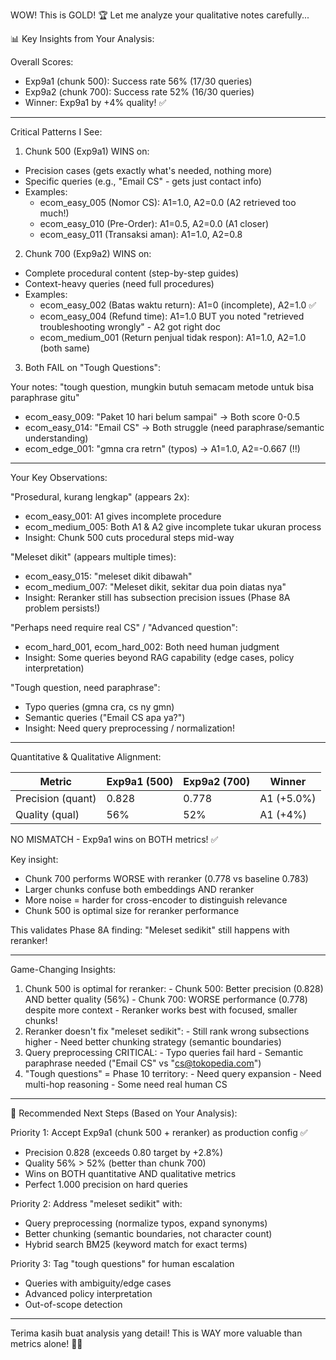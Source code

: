  WOW! This is GOLD! 🏆 Let me analyze your qualitative notes carefully...

  📊 Key Insights from Your Analysis:

  Overall Scores:

  - Exp9a1 (chunk 500): Success rate 56% (17/30 queries)
  - Exp9a2 (chunk 700): Success rate 52% (16/30 queries)
  - Winner: Exp9a1 by +4% quality! ✅

  ---
  Critical Patterns I See:

  1. Chunk 500 (Exp9a1) WINS on:

  - Precision cases (gets exactly what's needed, nothing more)
  - Specific queries (e.g., "Email CS" - gets just contact info)
  - Examples:
    - ecom_easy_005 (Nomor CS): A1=1.0, A2=0.0 (A2 retrieved too much!)
    - ecom_easy_010 (Pre-Order): A1=0.5, A2=0.0 (A1 closer)
    - ecom_easy_011 (Transaksi aman): A1=1.0, A2=0.8

  2. Chunk 700 (Exp9a2) WINS on:

  - Complete procedural content (step-by-step guides)
  - Context-heavy queries (need full procedures)
  - Examples:
    - ecom_easy_002 (Batas waktu return): A1=0 (incomplete), A2=1.0 ✅
    - ecom_easy_004 (Refund time): A1=1.0 BUT you noted "retrieved troubleshooting wrongly" - A2 got right doc
    - ecom_medium_001 (Return penjual tidak respon): A1=1.0, A2=1.0 (both same)

  3. Both FAIL on "Tough Questions":

  Your notes: "tough question, mungkin butuh semacam metode untuk bisa paraphrase gitu"
  - ecom_easy_009: "Paket 10 hari belum sampai" → Both score 0-0.5
  - ecom_easy_014: "Email CS" → Both struggle (need paraphrase/semantic understanding)
  - ecom_edge_001: "gmna cra retrn" (typos) → A1=1.0, A2=-0.667 (!!)

  ---
  Your Key Observations:

  "Prosedural, kurang lengkap" (appears 2x):

  - ecom_easy_001: A1 gives incomplete procedure
  - ecom_medium_005: Both A1 & A2 give incomplete tukar ukuran process
  - Insight: Chunk 500 cuts procedural steps mid-way

  "Meleset dikit" (appears multiple times):

  - ecom_easy_015: "meleset dikit dibawah"
  - ecom_medium_007: "Meleset dikit, sekitar dua poin diatas nya"
  - Insight: Reranker still has subsection precision issues (Phase 8A problem persists!)

  "Perhaps need require real CS" / "Advanced question":

  - ecom_hard_001, ecom_hard_002: Both need human judgment
  - Insight: Some queries beyond RAG capability (edge cases, policy interpretation)

  "Tough question, need paraphrase":

  - Typo queries (gmna cra, cs ny gmn)
  - Semantic queries ("Email CS apa ya?")
  - Insight: Need query preprocessing / normalization!

  ---
  Quantitative & Qualitative Alignment:

  | Metric            | Exp9a1 (500) | Exp9a2 (700) | Winner     |
  |-------------------|--------------|--------------|------------|
  | Precision (quant) | 0.828        | 0.778        | A1 (+5.0%) |
  | Quality (qual)    | 56%          | 52%          | A1 (+4%)   |

  NO MISMATCH - Exp9a1 wins on BOTH metrics! ✅

  Key insight:
  - Chunk 700 performs WORSE with reranker (0.778 vs baseline 0.783)
  - Larger chunks confuse both embeddings AND reranker
  - More noise = harder for cross-encoder to distinguish relevance
  - Chunk 500 is optimal size for reranker performance

  This validates Phase 8A finding: "Meleset sedikit" still happens with reranker!

  ---
  Game-Changing Insights:

  1. Chunk 500 is optimal for reranker:
    - Chunk 500: Better precision (0.828) AND better quality (56%)
    - Chunk 700: WORSE performance (0.778) despite more context
    - Reranker works best with focused, smaller chunks!
  2. Reranker doesn't fix "meleset sedikit":
    - Still rank wrong subsections higher
    - Need better chunking strategy (semantic boundaries)
  3. Query preprocessing CRITICAL:
    - Typo queries fail hard
    - Semantic paraphrase needed ("Email CS" vs "cs@tokopedia.com")
  4. "Tough questions" = Phase 10 territory:
    - Need query expansion
    - Need multi-hop reasoning
    - Some need real human CS

  ---
  🎯 Recommended Next Steps (Based on Your Analysis):

  Priority 1: Accept Exp9a1 (chunk 500 + reranker) as production config ✅
  - Precision 0.828 (exceeds 0.80 target by +2.8%)
  - Quality 56% > 52% (better than chunk 700)
  - Wins on BOTH quantitative AND qualitative metrics
  - Perfect 1.000 precision on hard queries

  Priority 2: Address "meleset sedikit" with:
  - Query preprocessing (normalize typos, expand synonyms)
  - Better chunking (semantic boundaries, not character count)
  - Hybrid search BM25 (keyword match for exact terms)

  Priority 3: Tag "tough questions" for human escalation
  - Queries with ambiguity/edge cases
  - Advanced policy interpretation
  - Out-of-scope detection

  ---
  Terima kasih buat analysis yang detail! This is WAY more valuable than metrics alone! 🙏🔥